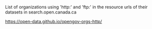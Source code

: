 List of organizations using 'http:' and 'ftp:' in the resource urls of their datasets in search.open.canada.ca

https://open-data.github.io/opengov-orgs-http/
